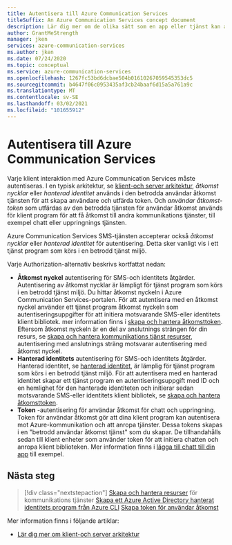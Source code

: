 ```yaml
---
title: Autentisera till Azure Communication Services
titleSuffix: An Azure Communication Services concept document
description: Lär dig mer om de olika sätt som en app eller tjänst kan autentisera till kommunikations tjänster.
author: GrantMeStrength
manager: jken
services: azure-communication-services
ms.author: jken
ms.date: 07/24/2020
ms.topic: conceptual
ms.service: azure-communication-services
ms.openlocfilehash: 1267fc53bd6dcbae504b01610267059545353dc5
ms.sourcegitcommit: b4647f06c0953435af3cb24baaf6d15a5a761a9c
ms.translationtype: MT
ms.contentlocale: sv-SE
ms.lasthandoff: 03/02/2021
ms.locfileid: "101655912"
---
```

# <a name="authenticate-to-azure-communication-services"></a>Autentisera till Azure Communication Services

Varje klient interaktion med Azure Communication Services måste autentiseras. I en typisk arkitektur, se [klient-och server arkitektur](./client-and-server-architecture.md), *åtkomst nycklar* eller *hanterad identitet* används i den betrodda användar åtkomst tjänsten för att skapa användare och utfärda token. Och *användar åtkomst-token* som utfärdas av den betrodda tjänsten för användar åtkomst används för klient program för att få åtkomst till andra kommunikations tjänster, till exempel chatt eller uppringnings tjänsten.

Azure Communication Services SMS-tjänsten accepterar också *åtkomst nycklar* eller *hanterad identitet* för autentisering. Detta sker vanligt vis i ett tjänst program som körs i en betrodd tjänst miljö.

Varje Authorization-alternativ beskrivs kortfattat nedan:

- **Åtkomst nyckel** autentisering för SMS-och identitets åtgärder. Autentisering av åtkomst nycklar är lämpligt för tjänst program som körs i en betrodd tjänst miljö. Du hittar åtkomst nyckeln i Azure Communication Services-portalen. För att autentisera med en åtkomst nyckel använder ett tjänst program åtkomst nyckeln som autentiseringsuppgifter för att initiera motsvarande SMS-eller identitets klient bibliotek. mer information finns i [skapa och hantera åtkomsttoken](../quickstarts/access-tokens.md). Eftersom åtkomst nyckeln är en del av anslutnings strängen för din resurs, se [skapa och hantera kommunikations tjänst resurser](../quickstarts/create-communication-resource.md), autentisering med anslutnings sträng motsvarar autentisering med åtkomst nyckel.
- **Hanterad identitets** autentisering för SMS-och identitets åtgärder. Hanterad identitet, se [hanterad identitet](../quickstarts/managed-identity.md), är lämplig för tjänst program som körs i en betrodd tjänst miljö. För att autentisera med en hanterad identitet skapar ett tjänst program en autentiseringsuppgift med ID och en hemlighet för den hanterade identiteten och initierar sedan motsvarande SMS-eller identitets klient bibliotek, se [skapa och hantera åtkomsttoken](../quickstarts/access-tokens.md).
- **Token** -autentisering för användar åtkomst för chatt och uppringning. Token för användar åtkomst gör att dina klient program kan autentisera mot Azure-kommunikation och att anropa tjänster. Dessa tokens skapas i en "betrodd användar åtkomst tjänst" som du skapar. De tillhandahålls sedan till klient enheter som använder token för att initiera chatten och anropa klient biblioteken. Mer information finns i [lägga till chatt till din app](../quickstarts/chat/get-started.md) till exempel.

## <a name="next-steps"></a>Nästa steg

> [!div class="nextstepaction"]
> [Skapa och hantera resurser](../quickstarts/create-communication-resource.md) 
>  för kommunikations tjänster [Skapa ett Azure Active Directory hanterat identitets program från Azure CLI](../quickstarts/managed-identity-from-cli.md) 
>  [Skapa token för användar åtkomst](../quickstarts/access-tokens.md)

Mer information finns i följande artiklar:
- [Lär dig mer om klient-och server arkitektur](../concepts/client-and-server-architecture.md)
